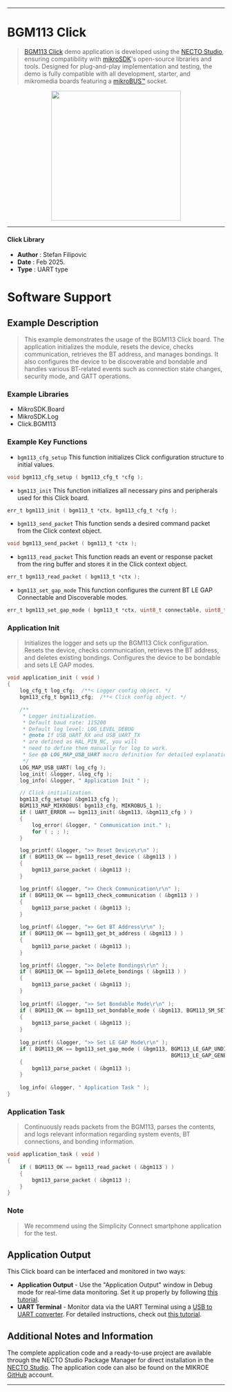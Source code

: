
---
# BGM113 Click

> [BGM113 Click](https://www.mikroe.com/?pid_product=MIKROE-6584) demo application is developed using
the [NECTO Studio](https://www.mikroe.com/necto), ensuring compatibility with [mikroSDK](https://www.mikroe.com/mikrosdk)'s
open-source libraries and tools. Designed for plug-and-play implementation and testing, the demo is fully compatible with
all development, starter, and mikromedia boards featuring a [mikroBUS&trade;](https://www.mikroe.com/mikrobus) socket.

<p align="center">
  <img src="https://www.mikroe.com/?pid_product=MIKROE-6584&image=1" height=300px>
</p>

---

#### Click Library

- **Author**        : Stefan Filipovic
- **Date**          : Feb 2025.
- **Type**          : UART type

# Software Support

## Example Description

> This example demonstrates the usage of the BGM113 Click board. The application initializes
the module, resets the device, checks communication, retrieves the BT address, 
and manages bondings. It also configures the device to be discoverable and bondable 
and handles various BT-related events such as connection state changes, 
security mode, and GATT operations.

### Example Libraries

- MikroSDK.Board
- MikroSDK.Log
- Click.BGM113

### Example Key Functions

- `bgm113_cfg_setup` This function initializes Click configuration structure to initial values.
```c
void bgm113_cfg_setup ( bgm113_cfg_t *cfg );
```

- `bgm113_init` This function initializes all necessary pins and peripherals used for this Click board.
```c
err_t bgm113_init ( bgm113_t *ctx, bgm113_cfg_t *cfg );
```

- `bgm113_send_packet` This function sends a desired command packet from the Click context object.
```c
void bgm113_send_packet ( bgm113_t *ctx );
```

- `bgm113_read_packet` This function reads an event or response packet from the ring buffer and stores it in the Click context object.
```c
err_t bgm113_read_packet ( bgm113_t *ctx );
```

- `bgm113_set_gap_mode` This function configures the current BT LE GAP Connectable and Discoverable modes.
```c
err_t bgm113_set_gap_mode ( bgm113_t *ctx, uint8_t connectable, uint8_t discoverable );
```

### Application Init

> Initializes the logger and sets up the BGM113 Click configuration. Resets the device, 
checks communication, retrieves the BT address, and deletes existing bondings. 
Configures the device to be bondable and sets LE GAP modes.

```c
void application_init ( void )
{
    log_cfg_t log_cfg;  /**< Logger config object. */
    bgm113_cfg_t bgm113_cfg;  /**< Click config object. */

    /** 
     * Logger initialization.
     * Default baud rate: 115200
     * Default log level: LOG_LEVEL_DEBUG
     * @note If USB_UART_RX and USB_UART_TX 
     * are defined as HAL_PIN_NC, you will 
     * need to define them manually for log to work. 
     * See @b LOG_MAP_USB_UART macro definition for detailed explanation.
     */
    LOG_MAP_USB_UART( log_cfg );
    log_init( &logger, &log_cfg );
    log_info( &logger, " Application Init " );

    // Click initialization.
    bgm113_cfg_setup( &bgm113_cfg );
    BGM113_MAP_MIKROBUS( bgm113_cfg, MIKROBUS_1 );
    if ( UART_ERROR == bgm113_init( &bgm113, &bgm113_cfg ) ) 
    {
        log_error( &logger, " Communication init." );
        for ( ; ; );
    }

    log_printf( &logger, ">> Reset Device\r\n" );
    if ( BGM113_OK == bgm113_reset_device ( &bgm113 ) )
    {   
        bgm113_parse_packet ( &bgm113 );
    }

    log_printf( &logger, ">> Check Communication\r\n" );
    if ( BGM113_OK == bgm113_check_communication ( &bgm113 ) )
    {   
        bgm113_parse_packet ( &bgm113 );
    }

    log_printf( &logger, ">> Get BT Address\r\n" );
    if ( BGM113_OK == bgm113_get_bt_address ( &bgm113 ) )
    {
        bgm113_parse_packet ( &bgm113 );
    }

    log_printf( &logger, ">> Delete Bondings\r\n" );
    if ( BGM113_OK == bgm113_delete_bondings ( &bgm113 ) )
    {
        bgm113_parse_packet ( &bgm113 );
    }
    
    log_printf( &logger, ">> Set Bondable Mode\r\n" );
    if ( BGM113_OK == bgm113_set_bondable_mode ( &bgm113, BGM113_SM_SET_BONDABLE_ALLOWED ) )
    {
        bgm113_parse_packet ( &bgm113 );
    }
    
    log_printf( &logger, ">> Set LE GAP Mode\r\n" );
    if ( BGM113_OK == bgm113_set_gap_mode ( &bgm113, BGM113_LE_GAP_UNDIRECTED_CONNECTABLE, 
                                                     BGM113_LE_GAP_GENERAL_DISCOVERABLE ) )
    {
        bgm113_parse_packet ( &bgm113 );
    }
    
    log_info( &logger, " Application Task " );
}
```

### Application Task

> Continuously reads packets from the BGM113, parses the contents, and logs relevant information 
regarding system events, BT connections, and bonding information.

```c
void application_task ( void )
{
    if ( BGM113_OK == bgm113_read_packet ( &bgm113 ) ) 
    {
        bgm113_parse_packet ( &bgm113 );
    }
}
```

### Note

> We recommend using the Simplicity Connect smartphone application for the test.

## Application Output

This Click board can be interfaced and monitored in two ways:
- **Application Output** - Use the "Application Output" window in Debug mode for real-time data monitoring.
Set it up properly by following [this tutorial](https://www.youtube.com/watch?v=ta5yyk1Woy4).
- **UART Terminal** - Monitor data via the UART Terminal using
a [USB to UART converter](https://www.mikroe.com/click/interface/usb?interface*=uart,uart). For detailed instructions,
check out [this tutorial](https://help.mikroe.com/necto/v2/Getting%20Started/Tools/UARTTerminalTool).

## Additional Notes and Information

The complete application code and a ready-to-use project are available through the NECTO Studio Package Manager for 
direct installation in the [NECTO Studio](https://www.mikroe.com/necto). The application code can also be found on
the MIKROE [GitHub](https://github.com/MikroElektronika/mikrosdk_click_v2) account.

---
